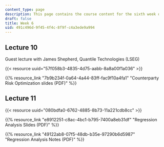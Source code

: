 ```yaml
---
content_type: page
description: This page contains the course content for the sixth week of class.
draft: false
title: Week 6
uid: 491c496d-9f45-4f4c-8f9f-c4a3ede9a994
---
```

## Lecture 10

Guest lecture with James Shepherd, Quantile Technologies (LSEG)

{{< resource uuid="57f058b3-4835-4d75-aabb-8a8a00f1a036" >}}

{{% resource_link "7b9b234f-0a64-4a44-83ff-fac9f10a4fa1" "Counterparty Risk Optimization slides (PDF)" %}}

## Lecture 11

{{< resource uuid="080bdfa0-6762-4885-8b73-11a221cdb8cc" >}}

{{% resource_link "e8912251-c8ac-4bc1-b795-7400a8eb31df" "Regression Analysis Slides (PDF)" %}}

{{% resource_link "49122ab8-07f5-48db-b35e-97290b6d5987" "Regression Analysis Notes (PDF)" %}}